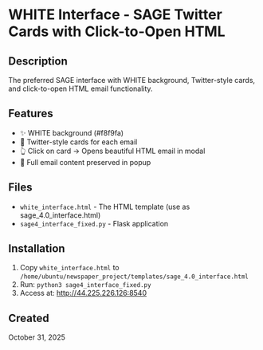 # WHITE Interface - SAGE Twitter Cards with Click-to-Open HTML

## Description
The preferred SAGE interface with WHITE background, Twitter-style cards, and click-to-open HTML email functionality.

## Features
- ✨ WHITE background (#f8f9fa)
- 🎴 Twitter-style cards for each email
- 👆 Click on card → Opens beautiful HTML email in modal
- 📧 Full email content preserved in popup

## Files
- `white_interface.html` - The HTML template (use as sage_4.0_interface.html)
- `sage4_interface_fixed.py` - Flask application

## Installation
1. Copy `white_interface.html` to `/home/ubuntu/newspaper_project/templates/sage_4.0_interface.html`
2. Run: `python3 sage4_interface_fixed.py`
3. Access at: http://44.225.226.126:8540

## Created
October 31, 2025
